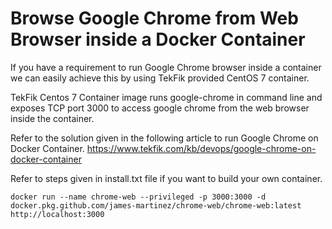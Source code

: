 # Browse Google Chrome from Web Browser inside a Docker Container 

If you have a requirement to run Google Chrome browser inside a container we can easily achieve this by using TekFik provided CentOS 7 container. 

TekFik Centos 7 Container image runs google-chrome in command line and exposes TCP port 3000 to access google chrome from the web browser inside the container. 

Refer to the solution given in the following article to run Google Chrome on Docker Container.
  https://www.tekfik.com/kb/devops/google-chrome-on-docker-container
  
  
Refer to steps given in install.txt file if you want to build your own container. 

`docker run --name chrome-web --privileged -p 3000:3000 -d docker.pkg.github.com/james-martinez/chrome-web/chrome-web:latest`
`http://localhost:3000`
